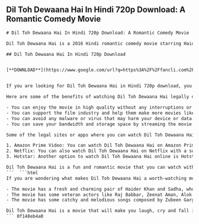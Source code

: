 ## Dil Toh Dewaana Hai In Hindi 720p Download: A Romantic Comedy Movie

  ```html 
# Dil Toh Dewaana Hai In Hindi 720p Download: A Romantic Comedy Movie
 
Dil Toh Dewaana Hai is a 2016 Hindi romantic comedy movie starring Haider Khan, Sadha, Raj Babbar, Zeenat Aman and others. The movie is directed by Raja Bundela and produced by Deepak Sharma and Aradhana Sharma. The movie revolves around Raja, a shy guy who falls in love with Anamika, a spoilt and arrogant daughter of a billionaire in Malaysia. The movie is a light-hearted entertainer with some funny moments and songs.
 
## Dil Toh Dewaana Hai In Hindi 720p Download


[**DOWNLOAD**](https://www.google.com/url?q=https%3A%2F%2Ffancli.com%2F2tKpgj&sa=D&sntz=1&usg=AOvVaw2DrFUytx8rmxr3ITKH6rH1)

 
If you are looking for Dil Toh Dewaana Hai in Hindi 720p download, you can find it on various online platforms. However, before you download the movie, you should know that downloading pirated content is illegal and can land you in trouble. You should always respect the hard work of the filmmakers and watch the movie legally on authorized sites or apps.
 
Here are some of the benefits of watching Dil Toh Dewaana Hai legally online:
 
- You can enjoy the movie in high quality without any interruptions or ads.
- You can support the film industry and help them make more movies like this.
- You can avoid any malware or virus that may harm your device or data.
- You can save your bandwidth and storage space by streaming the movie instead of downloading it.

Some of the legal sites or apps where you can watch Dil Toh Dewaana Hai online are:

1. Amazon Prime Video: You can watch Dil Toh Dewaana Hai on Amazon Prime Video with a subscription. Amazon Prime Video offers a huge collection of movies and shows in various languages and genres. You can also download the movie offline and watch it later on your device.
2. Netflix: You can also watch Dil Toh Dewaana Hai on Netflix with a subscription. Netflix is one of the most popular streaming platforms in the world with millions of users. You can access Netflix on your smart TV, laptop, mobile, tablet or gaming console. You can also download the movie offline and watch it later on your device.
3. Hotstar: Another option to watch Dil Toh Dewaana Hai online is Hotstar. Hotstar is a streaming service owned by Disney that offers a variety of content in different languages and genres. You can watch Dil Toh Dewaana Hai on Hotstar with a subscription or by renting it for a nominal fee.

Dil Toh Dewaana Hai is a fun and romantic movie that you can watch with your loved ones. It has a rating of 7.3 out of 10 on IMDb and has received positive reviews from critics and audiences. If you are looking for Dil Toh Dewaana Hai in Hindi 720p download, we suggest you to watch it legally online on any of the above-mentioned platforms.
 ```  ```html 
If you are wondering what makes Dil Toh Dewaana Hai a worth-watching movie, here are some of the reasons:

- The movie has a fresh and charming pair of Haider Khan and Sadha, who have a good chemistry on screen. Haider Khan plays the role of Raja, a simple and innocent guy who is always friend-zoned by girls. Sadha plays the role of Anamika, a rich and spoiled girl who is used to getting everything she wants. The movie shows how they meet and fall in love in Malaysia.
- The movie has some veteran actors like Raj Babbar, Zeenat Aman, Alok Nath and Sushmita Mukherjee, who add value to the movie with their performances. Raj Babbar plays the role of Anamika's father, who is a strict and powerful businessman. Zeenat Aman plays the role of Raja's mother, who is a loving and supportive woman. Alok Nath plays the role of Raja's uncle, who is a funny and helpful man. Sushmita Mukherjee plays the role of Anamika's aunt, who is a cunning and greedy woman.
- The movie has some catchy and melodious songs composed by Zubeen Garg and Anand Raj Anand. The songs are sung by well-known singers like Shaan, Shreya Ghoshal, Pankaj Udhas and others. Some of the popular songs from the movie are "Dil Toh Deewana Hai", "Kyun Dil Ki Galiyo Mai", "Hone Do Romance" and "Mujhe Itna Bolna Hai". The songs suit the mood and theme of the movie and enhance the entertainment quotient.

Dil Toh Dewaana Hai is a movie that will make you laugh, cry and fall in love. It is a movie that celebrates love in all its forms and colors. It is a movie that you can watch with your family and friends and have a good time. If you are looking for Dil Toh Dewaana Hai in Hindi 720p download, we recommend you to watch it legally online on any of the above-mentioned platforms.
 ``` 0f148eb4a0
